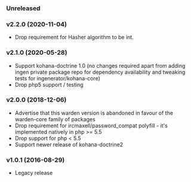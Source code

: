 ### Unreleased

### v2.2.0 (2020-11-04)

* Drop requirement for Hasher algorithm to be int.

### v2.1.0 (2020-05-28)

* Support kohana-doctrine 1.0 (no changes required apart from adding ingen private package repo for dependency
  availability and tweaking tests for ingenerator/kohana-core)
* Drop php5 support / testing

### v2.0.0 (2018-12-06)

* Advertise that this warden version is abandoned in favour of the warden-core family of packages
* Drop requirement for ircmaxell/password_compat polyfill - it's implemented natively in php >= 5.5
* Drop support for php < 5.5
* Support newer release of kohana-doctrine2

### v1.0.1 (2016-08-29)

* Legacy release
